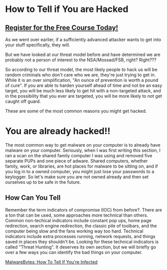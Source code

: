 # How to Tell if You are Hacked
##  [Register for the Free Course Today!](https://www.hoppersroppers.org/courseSecurity.html)
As we went over earlier, if a sufficiently advanced attacker wants to get into your stuff specifically, they will.

But we have looked at our threat model before and have determined we are probably not a person of interest to the NSA/Mossad/FSB, right? Right???

So according to our threat model, the most likely people to hack us will be random criminals who don't care who we are, they're just trying to get in. While it is an over simplification, "An ounce of prevention is worth a pound of cure". If you are able to harden yourself ahead of time and not be an easy target, you will be much less likely to get hit with a non-targeted attack, and in the possibility that you ever are targeted, you will be more likely to not get caught off guard.

These are some of the most common reasons you might get hacked.

# You are already hacked!! 

The most common way to get malware on your computer is to already have malware on your computer. Seriously, when I was first writing this section, I ran a scan on the shared family computer I was using and removed five separate PUPs and one piece of adware. Shared computers, whether family, work, or libraries, are hot places for malware to be sitting on, and if you log in to a owned computer, you might just lose your passwords to a keylogger. So let's make sure you are not owned already and then set ourselves up to be safe in the future. 

## How Can You Tell
Remember the term indicators of compromise (IOC) from before?. There are a ton that can be used, some approaches more technical than others. Common non-techical indicators include constant pop ups, home page redirection, search engine redirection, the classic pile of toolbars, and the computer being slow and the fans working way too hard. Technical indicators include extra processes running, network requests, and things saved in places they shouldn't be. Looking for these technical indicators is called "Threat Hunting". It deserves its own section, but we will briefly go over a few ways you can identify the bad things on your computer.

[MalwareBytes: How To Tell If You're Infected](https://blog.malwarebytes.com/101/2016/05/how-to-tell-if-youre-infected-with-malware/)
